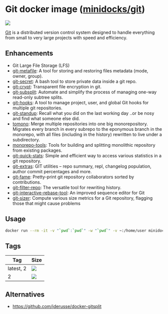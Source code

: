 Git docker image ([minidocks/git](https://hub.docker.com/r/minidocks/git))
==========================================================================

![](https://upload.wikimedia.org/wikipedia/commons/thumb/e/e0/Git-logo.svg/150px-Git-logo.svg.png)

[Git](https://git-scm.com/) is a distributed version control system designed to
handle everything from small to very large projects with speed and efficiency.

Enhancements
------------

-   Git Large File Storage (LFS)
-   [git-metafile](https://github.com/jirutka/git-metafile): A tool for storing
    and restoring files metadata (mode, owner, group).
-   [git-secret](https://git-secret.io/): A bash tool to store private data
    inside a git repo.
-   [git-crypt](https://www.agwa.name/projects/git-crypt/): Transparent file
    encryption in git.
-   [git-subsplit](https://github.com/dflydev/git-subsplit): Automate and
    simplify the process of managing one-way read-only subtree splits.
-   [git-hooks](https://github.com/icefox/git-hooks): A tool to manage project,
    user, and global Git hooks for multiple git repositories.
-   [git-standup](https://github.com/kamranahmedse/git-standup): Recall what you
    did on the last working day ..or be nosy and find what someone else did.
-   [tomono](https://github.com/unravelin/tomono): Merge multiple repositories
    into one big monorepository. Migrates every branch in every subrepo to the
    eponymous branch in the monorepo, with all files (including in the history)
    rewritten to live under a subdirectory.
    <!---   [splitsh](https://github.com/splitsh/lite/commits/master): splitsh-lite
        replaces the subtree split Git built-in command to make splitting a
        monolithic repository to read-only standalone repositories easy and fast.-->
-   [monorepo-tools](https://github.com/shopsys/monorepo-tools): Tools for
    building and splitting monolithic repository from existing packages.
-   [git-quick-stats](https://github.com/arzzen/git-quick-stats): Simple and
    efficient way to access various statistics in a git repository.
-   [git-extras](https://github.com/tj/git-extras): GIT utilities – repo
    summary, repl, changelog population, author commit percentages and more.
-   [git-fame](https://github.com/casperdcl/git-fame): Pretty-print git
    repository collaborators sorted by contributions.
-   [git-filter-repo](https://github.com/newren/git-filter-repo/): The versatile
    tool for rewriting history.
-   [git-interactive-rebase-tool](https://gitrebasetool.mitmaro.ca): An improved
    sequence editor for Git
-   [git-sizer](https://github.com/github/git-sizer): Compute various size
    metrics for a Git repository, flagging those that might cause problems

Usage
-----

```bash
docker run --rm -it -v "`pwd`:`pwd`" -w "`pwd`" -v ~:/home/user minidocks/git sh
```

Tags
----

| Tag       | Size                                                                                                        |
|-----------|-------------------------------------------------------------------------------------------------------------|
| latest, 2 | ![](https://img.shields.io/docker/image-size/minidocks/git/latest?style=flat-square&logo=docker&label=size) |
| 2         | ![](https://img.shields.io/docker/image-size/minidocks/git/2?style=flat-square&logo=docker&label=size)      |

Alternatives
------------

-   https://github.com/jderusse/docker-gitsplit
